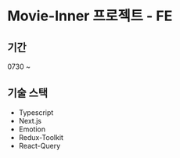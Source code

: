 # Movie-Inner 프로젝트 - FE

## 기간
0730 ~

## 기술 스택
- Typescript
- Next.js
- Emotion
- Redux-Toolkit
- React-Query
